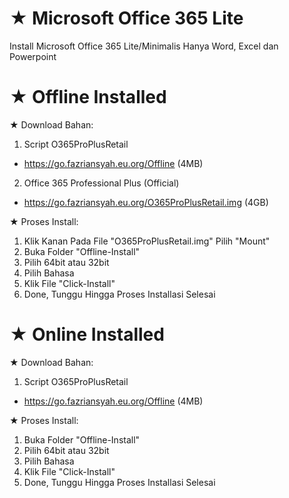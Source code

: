 # ★ Microsoft Office 365 Lite
Install Microsoft Office 365 Lite/Minimalis Hanya Word, Excel dan Powerpoint

# ★ Offline Installed
★ Download Bahan:
1. Script O365ProPlusRetail
- https://go.fazriansyah.eu.org/Offline (4MB)
2. Office 365 Professional Plus (Official)
- https://go.fazriansyah.eu.org/O365ProPlusRetail.img (4GB)

★ Proses Install:
1. Klik Kanan Pada File "O365ProPlusRetail.img" Pilih "Mount"
2. Buka Folder "Offline-Install"
3. Pilih 64bit atau 32bit
4. Pilih Bahasa
5. Klik File "Click-Install"
6. Done, Tunggu Hingga Proses Installasi Selesai

# ★ Online Installed
★ Download Bahan:
1. Script O365ProPlusRetail
- https://go.fazriansyah.eu.org/Offline (4MB)

★ Proses Install:
1. Buka Folder "Offline-Install"
2. Pilih 64bit atau 32bit
3. Pilih Bahasa
4. Klik File "Click-Install"
5. Done, Tunggu Hingga Proses Installasi Selesai

